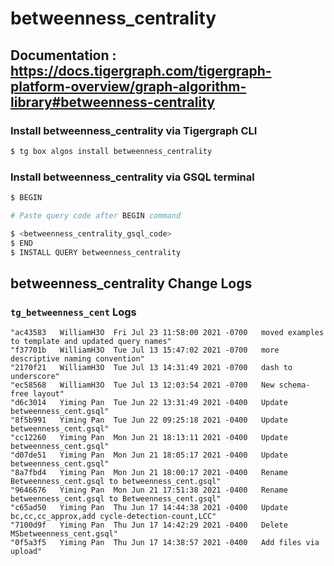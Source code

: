 # betweenness_centrality
## Documentation : https://docs.tigergraph.com/tigergraph-platform-overview/graph-algorithm-library#betweenness-centrality
### Install betweenness_centrality via Tigergraph CLI
```bash
$ tg box algos install betweenness_centrality
```
### Install betweenness_centrality via GSQL terminal
```bash
$ BEGIN 

# Paste query code after BEGIN command

$ <betweenness_centrality_gsql_code>
$ END 
$ INSTALL QUERY betweenness_centrality
```
## betweenness_centrality Change Logs

### `tg_betweenness_cent` Logs

```
"ac43583   WilliamH3O  Fri Jul 23 11:58:00 2021 -0700   moved examples to template and updated query names"
"f37701b   WilliamH3O  Tue Jul 13 15:47:02 2021 -0700   more descriptive naming convention"
"2170f21   WilliamH3O  Tue Jul 13 14:31:49 2021 -0700   dash to underscore"
"ec58568   WilliamH3O  Tue Jul 13 12:03:54 2021 -0700   New schema-free layout"
"d6c3014   Yiming Pan  Tue Jun 22 13:31:49 2021 -0400   Update betweenness_cent.gsql"
"8f5b991   Yiming Pan  Tue Jun 22 09:25:18 2021 -0400   Update betweenness_cent.gsql"
"cc12260   Yiming Pan  Mon Jun 21 18:13:11 2021 -0400   Update betweenness_cent.gsql"
"d07de51   Yiming Pan  Mon Jun 21 18:05:17 2021 -0400   Update betweenness_cent.gsql"
"8a7fbd4   Yiming Pan  Mon Jun 21 18:00:17 2021 -0400   Rename Betweenness_cent.gsql to betweenness_cent.gsql"
"9646676   Yiming Pan  Mon Jun 21 17:51:38 2021 -0400   Rename betweenness_cent.gsql to Betweenness_cent.gsql"
"c65ad50   Yiming Pan  Thu Jun 17 14:44:38 2021 -0400   Update bc,cc,cc_approx,add cycle-detection-count,LCC"
"7100d9f   Yiming Pan  Thu Jun 17 14:42:29 2021 -0400   Delete MSbetweenness_cent.gsql"
"0f5a3f5   Yiming Pan  Thu Jun 17 14:38:57 2021 -0400   Add files via upload"
```
